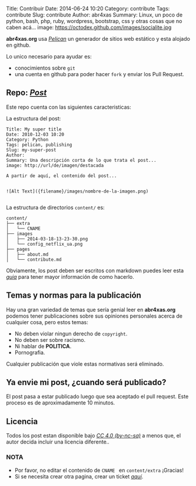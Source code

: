 Title: Contribuir
Date: 2014-06-24 10:20
Category: contribute
Tags: contribute
Slug: contribute
Author: abr4xas
Summary: Linux, un poco de python, bash, php, ruby, wordpress, bootstrap, css y otras cosas que no caben acá...
image: https://octodex.github.com/images/socialite.jpg

**abr4xas.org** usa *[Pelican](http://blog.getpelican.com/)* un generador de sitios web estático y esta alojado en github.

Lo unico necesario para ayudar es:

* conocimientos sobre ```git```
* una cuenta en github para poder hacer ```fork``` y enviar los Pull Request.

## Repo: *[Post](https://github.com/abr4xas/post)*

Este repo cuenta con las siguientes caracteristicas:

La estructura del post:

```
Title: My super title
Date: 2010-12-03 10:20
Category: Python
Tags: pelican, publishing
Slug: my-super-post
Author: 
Summary: Una descripción corta de lo que trata el post... 
image: http://url/de/imagen/destacada

A partir de aquí, el contenido del post... 


![Alt Text]({filename}/images/nombre-de-la-imagen.png)


```

La estructura de directorios ```content/``` es:

```
content/
├── extra
│   └── CNAME
├── images
│   ├── 2014-03-18-13-23-30.png
│   └── config_netflix_ua.png
├── pages
│   ├── about.md
│   └── contribute.md
```        

Obviamente, los post deben ser escritos con markdown puedes leer esta *[guia](https://github.com/circa75/dropplets/wiki/Markdown-Syntax-Guide)* para tener mayor información de como hacerlo.

## Temas y normas para la publicación

Hay una gran variedad de temas que sería genial leer en **abr4xas.org** podemos tener publicaciones sobre sus opiniones personales acerca de cualquier cosa, pero estos temas:

* No deben violar ningun derecho de ```copyright```.
* No deben ser sobre racismo.
* Ni hablar de **POLITICA**.
* Pornografia.

Cualquier publicación que viole estas normativas será eliminado.

## Ya envie mi post, ¿cuando será publicado?

El post pasa a estar publicado luego que sea aceptado el pull request. Este proceso es de aproximadamente 10 minutos.

## Licencia

Todos los post estan disponible bajo *[CC 4.0 (by-nc-sa)](http://creativecommons.org/licenses/by-nc-sa/4.0)* a menos que, el autor decida incluir una licencia diferente..


### NOTA

* Por favor, no editar el contenido de ```CNAME ``` en ```content/extra``` ¡Gracias!
* Si se necesita crear otra pagina, crear un ticket *[aquí](https://github.com/abr4xas/post/issues)*.
